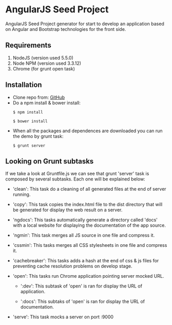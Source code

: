 # AngularJS Seed Project
AngularJS Seed Project generator for start to develop an application based on Angular and Bootstrap technologies for the front side.

## Requirements
1. NodeJS (version used 5.5.0)
2. Node NPM (version used 3.3.12)
3. Chrome (for grunt open task)

## Installation
- Clone repo from: [GitHub](https://github.com/TwisterMW/angular-fc-seedproject.git)
- Do a npm install & bower install:
	```
	$ npm install

	$ bower install
	```
- When all the packages and dependences are downloaded you can run the demo by grunt task:
	```
	$ grunt server
	```

## Looking on Grunt subtasks
If we take a look at Gruntfile.js we can see that grunt 'server' task is composed by several subtasks. Each one will be explained below:

- 'clean': This task do a cleaning of all generated files at the end of server running.

- 'copy': This task copies the index.html file to the dist directory that will be generated for display the web result on a server.

- 'ngdocs': This tasks automatically generate a directory called 'docs' with a local website for displaying the documentation of the app source.

- 'ngmin': This task merges all JS source in one file and compress it.

- 'cssmin': This tasks merges all CSS stylesheets in one file and compress it.

- 'cachebreaker': This tasks adds a hash at the end of css & js files for preventing cache resolution problems on develop stage.

- 'open': This tasks run Chrome application pointing server mocked URL.

	- ':dev': This subtask of 'open' is ran for display the URL of application.

	- ':docs': This subtaks of 'open' is ran for display the URL of documentation.

- 'serve': This task mocks a server on port :9000